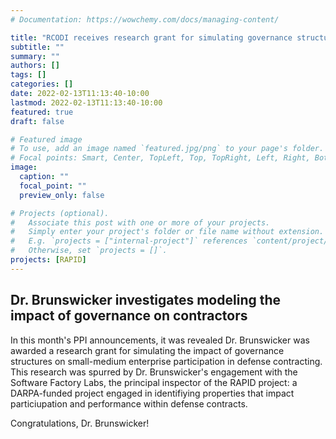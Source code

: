 ```yaml
---
# Documentation: https://wowchemy.com/docs/managing-content/

title: "RCODI receives research grant for simulating governance structure imapcts"
subtitle: ""
summary: ""
authors: []
tags: []
categories: []
date: 2022-02-13T11:13:40-10:00
lastmod: 2022-02-13T11:13:40-10:00
featured: true
draft: false

# Featured image
# To use, add an image named `featured.jpg/png` to your page's folder.
# Focal points: Smart, Center, TopLeft, Top, TopRight, Left, Right, BottomLeft, Bottom, BottomRight.
image:
  caption: ""
  focal_point: ""
  preview_only: false

# Projects (optional).
#   Associate this post with one or more of your projects.
#   Simply enter your project's folder or file name without extension.
#   E.g. `projects = ["internal-project"]` references `content/project/deep-learning/index.md`.
#   Otherwise, set `projects = []`.
projects: [RAPID]
---
```


## Dr. Brunswicker investigates modeling the impact of governance on contractors
In this month's PPI announcements, it was revealed Dr. Brunswicker was awarded a research grant for simulating the impact of governance structures on small-medium enterprise participation in defense contracting. This research was spurred by Dr. Brunswicker's engagement with the Software Factory Labs, the principal inspector of the RAPID project: a DARPA-funded project engaged in identifiying properties that impact particiupation and performance within defense contracts. 

Congratulations, Dr. Brunswicker!